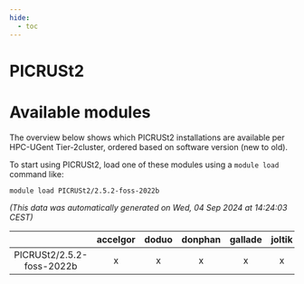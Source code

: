 ```yaml
---
hide:
  - toc
---
```


PICRUSt2
========

# Available modules


The overview below shows which PICRUSt2 installations are available per HPC-UGent Tier-2cluster, ordered based on software version (new to old).

To start using PICRUSt2, load one of these modules using a `module load` command like:

```shell
module load PICRUSt2/2.5.2-foss-2022b
```

*(This data was automatically generated on Wed, 04 Sep 2024 at 14:24:03 CEST)*  

| |accelgor|doduo|donphan|gallade|joltik|shinx|skitty|
| :---: | :---: | :---: | :---: | :---: | :---: | :---: | :---: |
|PICRUSt2/2.5.2-foss-2022b|x|x|x|x|x|-|x|
